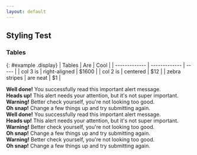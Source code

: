 ```yaml
---
layout: default
---
```


<script>
$(document).ready(function() {
    $('#example').DataTable();
} );
</script>

<div class="row">
<div class="col-sm-6" markdown="1">

## Styling Test

### Tables

{: #example .display}
| Tables        | Are           | Cool  |
| ------------- | ------------- | ----- |
| col 3 is      | right-aligned | $1600 |
| col 2 is      | centered      |   $12 |
| zebra stripes | are neat      |    $1 |

</div>


<div class="col-sm-6">
<div class="alert alert-blue" role="alert">
  <strong>Well done!</strong> You successfully read this important alert message.
</div>
<div class="alert alert-indigo" role="alert">
  <strong>Heads up!</strong> This alert needs your attention, but it's not super important.
</div>
<div class="alert alert-purple" role="alert">
  <strong>Warning!</strong> Better check yourself, you're not looking too good.
</div>
<div class="alert alert-pink" role="alert">
  <strong>Oh snap!</strong> Change a few things up and try submitting again.
</div>
<div class="alert alert-red" role="alert">
  <strong>Well done!</strong> You successfully read this important alert message.
</div>
<div class="alert alert-orange" role="alert">
  <strong>Heads up!</strong> This alert needs your attention, but it's not super important.
</div>
<div class="alert alert-yellow" role="alert">
  <strong>Warning!</strong> Better check yourself, you're not looking too good.
</div>
<div class="alert alert-green" role="alert">
  <strong>Oh snap!</strong> Change a few things up and try submitting again.
</div>
<div class="alert alert-teal" role="alert">
  <strong>Warning!</strong> Better check yourself, you're not looking too good.
</div>
<div class="alert alert-cyan" role="alert">
  <strong>Oh snap!</strong> Change a few things up and try submitting again.
</div>
</div>

<script>
$(document).ready(function() {
    $('#example').DataTable();
} );
</script>
